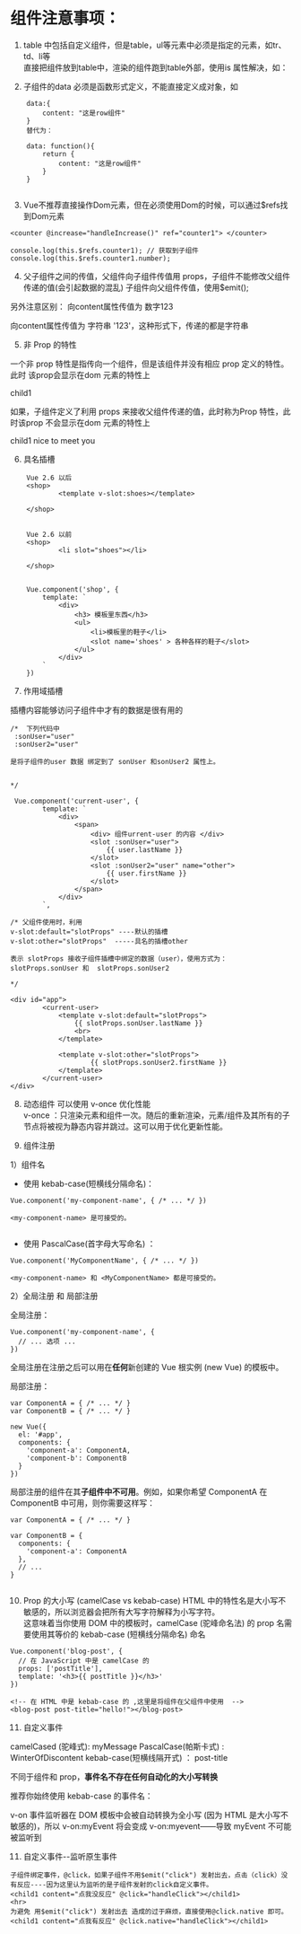 # 组件注意事项：

1. table 中包括自定义组件，但是table，ul等元素中必须是指定的元素，如tr、td、li等     
    直接把组件放到table中，渲染的组件跑到table外部，使用is 属性解决，如：  
  <tr is="row" ></tr>

2. 子组件的data 必须是函数形式定义，不能直接定义成对象，如

```
    data:{
        content: "这是row组件"
    }
    替代为：
 
    data: function(){
        return {
            content: "这是row组件"
        }
    } 
 

```

3. Vue不推荐直接操作Dom元素，但在必须使用Dom的时候，可以通过$refs找到Dom元素

```
<counter @increase="handleIncrease()" ref="counter1"> </counter>  

console.log(this.$refs.counter1); // 获取到子组件
console.log(this.$refs.counter1.number);

```

4. 父子组件之间的传值，父组件向子组件传值用 props，子组件不能修改父组件传递的值(会引起数据的混乱)
子组件向父组件传值，使用$emit();

另外注意区别：
<child :content="123"></child>  向content属性传值为 数字123

<child content="123"></child>  向content属性传值为 字符串 '123'，这种形式下，传递的都是字符串


5. 非 Prop 的特性


一个非 prop 特性是指传向一个组件，但是该组件并没有相应 prop 定义的特性。此时 该prop会显示在dom 元素的特性上
<div content="nice to meet you">child1</div>


如果，子组件定义了利用 props 来接收父组件传递的值，此时称为Prop  特性，此时该prop 不会显示在dom 元素的特性上
<div >child1 nice to meet you</div>





6. 具名插槽

```
    Vue 2.6 以后
    <shop>
            <template v-slot:shoes></template>
            
    </shop>


    Vue 2.6 以前
    <shop>
            <li slot="shoes"></li>
            
    </shop>


    Vue.component('shop', {
        template: `
            <div>
                <h3> 模板里东西</h3>
                <ul>
                    <li>模板里的鞋子</li>
                    <slot name='shoes' > 各种各样的鞋子</slot>
                </ul>
            </div>
        `
    })

```

7. 作用域插槽


插槽内容能够访问子组件中才有的数据是很有用的

```
/*  下列代码中
 :sonUser="user" 
 :sonUser2="user"

是将子组件的user 数据 绑定到了 sonUser 和sonUser2 属性上。


*/

 Vue.component('current-user', {
        template: `
            <div>
                <span>
                    <div> 组件urrent-user 的内容 </div>
                    <slot :sonUser="user">
                        {{ user.lastName }}
                    </slot>
                    <slot :sonUser2="user" name="other">
                        {{ user.firstName }}
                    </slot>
                </span>
            </div>
        `,

/* 父组件使用时，利用
v-slot:default="slotProps" ----默认的插槽
v-slot:other="slotProps"  -----具名的插槽other

表示 slotProps 接收子组件插槽中绑定的数据（user），使用方式为：
slotProps.sonUser 和  slotProps.sonUser2

*/

<div id="app">
        <current-user>
            <template v-slot:default="slotProps">
                {{ slotProps.sonUser.lastName }}
                <br>
            </template>
            
            <template v-slot:other="slotProps">
                    {{ slotProps.sonUser2.firstName }}
            </template>
        </current-user>
</div>

```

8. 动态组件
可以使用 v-once 优化性能      
v-once ：只渲染元素和组件一次。随后的重新渲染，元素/组件及其所有的子节点将被视为静态内容并跳过。这可以用于优化更新性能。  


9. 组件注册

1）组件名


- 使用 kebab-case(短横线分隔命名)：   

```
Vue.component('my-component-name', { /* ... */ })

<my-component-name> 是可接受的。


```

- 使用 PascalCase(首字母大写命名) ：  

```
Vue.component('MyComponentName', { /* ... */ })

<my-component-name> 和 <MyComponentName> 都是可接受的。

```

2）全局注册 和 局部注册

全局注册： 

```
Vue.component('my-component-name', {
  // ... 选项 ...
})

```

 
全局注册在注册之后可以用在**任何**新创建的 Vue 根实例 (new Vue) 的模板中。


局部注册：   

```
var ComponentA = { /* ... */ }
var ComponentB = { /* ... */ }

new Vue({
  el: '#app',
  components: {
    'component-a': ComponentA,
    'component-b': ComponentB
  }
})

```


局部注册的组件在其**子组件中不可用**。例如，如果你希望 ComponentA 在 ComponentB 中可用，则你需要这样写：

```
var ComponentA = { /* ... */ }

var ComponentB = {
  components: {
    'component-a': ComponentA
  },
  // ...
}


```


10. Prop 的大小写 (camelCase vs kebab-case)
HTML 中的特性名是大小写不敏感的，所以浏览器会把所有大写字符解释为小写字符。   <br>
这意味着当你使用 DOM 中的模板时，camelCase (驼峰命名法) 的 prop 名需要使用其等价的 kebab-case (短横线分隔命名) 命名

```
Vue.component('blog-post', {
  // 在 JavaScript 中是 camelCase 的
  props: ['postTitle'],
  template: '<h3>{{ postTitle }}</h3>'
})

<!-- 在 HTML 中是 kebab-case 的 ,这里是将组件在父组件中使用  -->
<blog-post post-title="hello!"></blog-post>
```


11. 自定义事件

camelCased (驼峰式): myMessage
PascalCase(帕斯卡式) :  WinterOfDiscontent
kebab-case(短横线隔开式) ： post-title

不同于组件和 prop，**事件名不存在任何自动化的大小写转换**

推荐你始终使用 kebab-case 的事件名：

v-on 事件监听器在 DOM 模板中会被自动转换为全小写 (因为 HTML 是大小写不敏感的)，所以 v-on:myEvent 将会变成 v-on:myevent——导致 myEvent 不可能被监听到




11. 自定义事件--监听原生事件

```
子组件绑定事件，@click，如果子组件不用$emit("click") 发射出去，点击（click）没有反应----因为这里认为监听的是子组件发射的click自定义事件。
<child1 content="点我没反应" @click="handleClick"></child1>
<hr>
为避免 用$emit("click") 发射出去 造成的过于麻烦，直接使用@click.native 即可。   
<child1 content="点我有反应" @click.native="handleClick"></child1>

```




